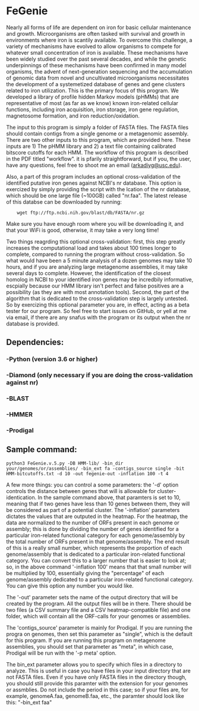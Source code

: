 # FeGenie

Nearly all forms of life are dependent on iron for basic cellular maintenance and growth. Microorganisms are often tasked with survival and growth in environments where iron is scantily available. To overcome this challenge, a variety of mechanisms have evolved to allow organisms to compete for whatever small concentration of iron is available. These mechanisms have been widely studied over the past several decades, and while the genetic underpinnings of these mechanisms have been confirmed in many model organisms, the advent of next-generation sequencing and the accumulation of genomic data from novel and uncultivated microorganisms necessitates the development of a systemetized database of genes and gene clusters related to iron utilization. This is the primary focus of this program. We developed a library of profile hidden Markov models (pHMMs) that are representative of most (as far as we know) known iron-related cellular functions, including iron acquisition, iron storage, iron gene regulation, magnetosome formation, and iron reduction/oxidation.

The input to this program is simply a folder of FASTA files. The FASTA files should contain contigs from a single genome or a metagenomic assembly. There are two other inputs to this program, which are provided here. These inputs are 1) The pHMM library and 2) a text file containing calibrated bitscore cutoffs for each HMM. The workflow of this program is described in the PDF titled "workflow". it is pfarily straightforward, but if you, the user, have any questions, feel free to shoot me an email (arkadiyg@usc.edu).

Also, a part of this program includes an optional cross-validation of the identified putative iron genes against NCBI's nr database. This option is exercized by simply providing the script with the lcation of the nr database, which should be one large file (~100GB) called "nr.faa". The latest release of this databse can be downloaded by running:

        wget ftp://ftp.ncbi.nih.gov/blast/db/FASTA/nr.gz

Make sure you have enough room where you will be downloading it, and that your WiFi is good, otherwise, it may take a very long time!

Two things reagrding this optional cross-validation: first, this step greatly increases the computational load and takes about 100 times longer to complete, compared to running the program without cross-validation. So what would have been a 5 minute analysis of a dozen genomes may take 10 hours, and if you are analyzing large metagenome assemblies, it may take several days to complete. However, the identification of the closest homolog in NCBI to your identified iron genes may be incredbily informative, escpially because our HMM library isn't perfect and false positives are a possibility (as they are with most annotation tools). Second, the part of the algorithm that is dedicated to the cross-validation step is largely untested. So by exercizing this optional parameter you are, in effect, acting as a beta tester for our program. So feel free to start issues on GitHub, or yell at me via email, if there are any snafus with the program or its output when the nr database is provided.  

## Dependencies:

### -Python (version 3.6 or higher)
### -Diamond (only necessary if you are doing the cross-validation against nr)
### -BLAST
### -HMMER
### -Prodigal



## Sample command:

    python3 FeGenie.v.5.py -DB HMM-lib/ -bin_dir your/genomes/or/assemblies/ -bin_ext fa -contigs_source single -bit HMM-bitcutoffs.txt -d 10 -out fegenie-out -inflation 100 -t 4

A few more things: you can control a some parameters: the '-d' option controls the distance between genes that will is allowable for cluster-identication. In the sample command above, that paramters is set to 10, meaning that if two genes have less than 10 genes between them, they will be considered as part of a potential cluster. The '-inflation' parameters dictates the values that are outputed in the heatmap. For the heatmap, the data are normalized to the number of ORFs present in each genome or assembly; this is done by dividing the number of genes identified for a particular iron-related functional category for each genome/assembly by the total number of ORFs present in that genome/assembly. The end result of this is a really small number, which represents the proportion of each genome/assembly that is dedicated to a particular iron-related functional category. You can convert this to a larger number that is easier to look at; so, in the above command '-inflation 100' means that that small number will be multiplied by 100, essentially giving the "percentage" of each genome/assembly dedicated to a particular iron-related functional category. You can give this option any number you would like.

The '-out' parameter sets the name of the output directory that will be created by the program. All the output files will be in there. There should be two files (a CSV summary file and a CSV heatmap-compatible file) and one folder, which will contain all the ORF-calls for your genomes or assemblies.

The 'contigs_source' parameter is mainly for Prodigal. If you are running the progra on genomes, then set this parameter as "single", which is the default for this program. If you are running this program on metagenome assemblies, you should set that parameter as "meta", in which case, Prodigal will be run with the '-p meta' option.

The bin_ext parameter allows you to specify which files in a directory to analyze. This is useful in case you have files in your input directory that are not FASTA files. Even if you have only FASTA files in the directory though, you should still provide this paramter with the extension for your genomes or assmblies. Do not include the period in this case; so if your files are, for example, genomeA.faa, genomeB.faa, etc., the paramter should look like this: "-bin_ext faa"
